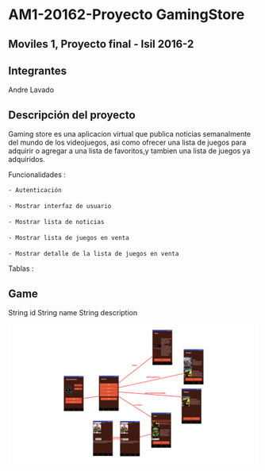# AM1-20162-Proyecto GamingStore

## Moviles 1, Proyecto final - Isil 2016-2

## Integrantes
Andre Lavado

## Descripción del proyecto

  Gaming store es una aplicacion virtual que publica noticias semanalmente del mundo de los videojuegos, asi como ofrecer una lista de juegos para adquirir o agregar a una lista de favoritos,y tambien una lista de juegos ya adquiridos.
  
  Funcionalidades :
  
    - Autenticación
    
    - Mostrar interfaz de usuario
    
    - Mostrar lista de noticias
    
    - Mostrar lista de juegos en venta
    
    - Mostrar detalle de la lista de juegos en venta
    

Tablas : 

Game
------------ 
String id 
String name 
String description 

![](https://github.com/isil-pe/AM1-20162-Proyecto-GamingStore/blob/master/a001.JPG)
 
